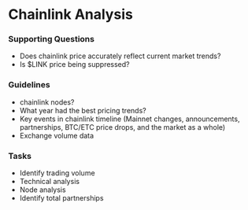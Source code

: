 # Chainlink Analysis

### Supporting Questions
- Does chainlink price accurately reflect current market trends? 
- Is $LINK price being suppressed?

### Guidelines
- chainlink nodes?
- What year had the best pricing trends?
- Key events in chainlink timeline (Mainnet changes, announcements, partnerships, BTC/ETC price drops, and the market as a whole)
- Exchange volume data

### Tasks
- Identify trading volume 
- Technical analysis
- Node analysis
- Identify total partnerships 




